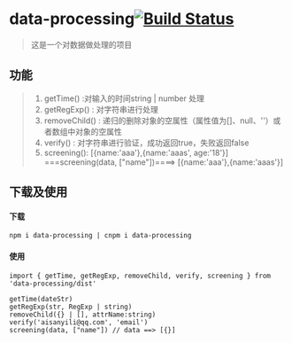 # data-processing[![Build Status](https://travis-ci.org/Aisanyi/dataProcessing.svg?branch=master)](https://travis-ci.org/Aisanyi/dataProcessing)
> 这是一个对数据做处理的项目

## 功能
> 1. getTime() :对输入的时间string | number 处理
> 2. getRegExp() : 对字符串进行处理 
> 3. removeChild() : 递归的删除对象的空属性（属性值为[]、null、''）或者数组中对象的空属性
> 4. verify() : 对字符串进行验证，成功返回true，失败返回false
> 5. screening(): [{name:'aaa'},{name:'aaas', age:'18'}] ===screening(data, ["name"])====> [{name:'aaa'},{name:'aaas'}]
## 下载及使用
#### 下载
```
npm i data-processing | cnpm i data-processing
```
#### 使用
```
import { getTime, getRegExp, removeChild, verify, screening } from 'data-processing/dist'

getTime(dateStr)
getRegExp(str, RegExp | string)
removeChild({} | [], attrName:string) 
verify('aisanyili@qq.com', 'email')
screening(data, ["name"]) // data ==> [{}]
```

